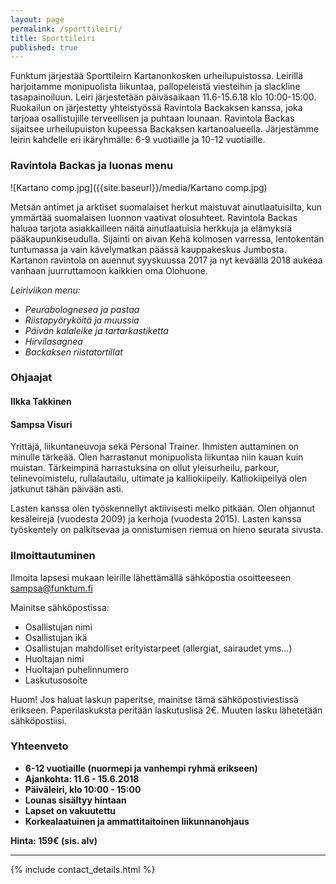 ```yaml
---
layout: page
permalink: /sporttileiri/
title: Sporttileiri
published: true
---
```



Funktum järjestää Sporttileirn Kartanonkosken urheilupuistossa. Leirillä harjoitamme monipuolista liikuntaa, pallopeleistä viesteihin ja slackline tasapainoiluun. Leiri järjestetään päiväsaikaan 11.6-15.6.18 klo 10:00-15:00. Ruokailun on järjestetty yhteistyössä Ravintola Backaksen kanssa, joka tarjoaa osallistujille terveellisen ja puhtaan lounaan. Ravintola Backas sijaitsee urheilupuiston kupeessa Backaksen kartanoalueella. Järjestämme leirin kahdelle eri ikäryhmälle: 6-9 vuotiaille ja 10-12 vuotiaille.


### Ravintola Backas ja luonas menu

![Kartano comp.jpg]({{site.baseurl}}/media/Kartano comp.jpg)


Metsän antimet ja arktiset suomalaiset herkut maistuvat ainutlaatuisilta, kun ymmärtää suomalaisen luonnon vaativat olosuhteet. Ravintola Backas haluaa tarjota asiakkailleen näitä ainutlaatuisia herkkuja ja elämyksiä pääkaupunkiseudulla. Sijainti on aivan Kehä kolmosen varressa, lentokentän tuntumassa ja vain kävelymatkan päässä kauppakeskus Jumbosta. Kartanon ravintola on auennut syyskuussa 2017 ja nyt keväällä 2018 aukeaa vanhaan juurruttamoon kaikkien oma Olohuone.

_Leiriviikon menu:_

- _Peurabolognesea ja pastaa_
- _Riistapyöryköitä ja muussia_
- _Päivän kalaleike ja tartarkastiketta_
- _Hirvilasagnea_
- _Backaksen riistatortillat_

### Ohjaajat

#### Ilkka Takkinen

#### Sampsa Visuri
Yrittäjä, liikuntaneuvoja sekä Personal Trainer. Ihmisten auttaminen on minulle tärkeää.  Olen harrastanut monipuolista liikuntaa niin kauan kuin muistan. Tärkeimpinä harrastuksina on ollut yleisurheilu, parkour, telinevoimistelu, rullalautailu, ultimate ja kalliokiipeily. Kalliokiipeilyä olen jatkunut tähän päivään asti. 

Lasten kanssa olen työskennellyt aktiivisesti melko pitkään. Olen ohjannut kesäleirejä (vuodesta 2009) ja kerhoja (vuodesta 2015). Lasten kanssa työskentely on palkitsevaa ja onnistumisen riemua on hieno seurata sivusta.

### Ilmoittautuminen

Ilmoita lapsesi mukaan leirille lähettämällä sähköpostia osoitteeseen sampsa@funktum.fi

Mainitse sähköpostissa:

- Osallistujan nimi
- Osallistujan ikä 
- Osallistujan mahdolliset erityistarpeet (allergiat, sairaudet yms...)
- Huoltajan nimi
- Huoltajan puhelinnumero
- Laskutusosoite 

Huom! Jos haluat laskun paperitse, mainitse tämä sähköpostiviestissä erikseen. Paperilaskuksta peritään laskutuslisä 2€. Muuten lasku lähetetään sähköpostiisi.

### Yhteenveto

- __6-12 vuotiaille (nuormepi ja vanhempi ryhmä erikseen)__
- __Ajankohta: 11.6 - 15.6.2018__
- __Päiväleiri, klo 10:00 - 15:00__
- __Lounas sisältyy hintaan__
- __Lapset on vakuutettu__
- __Korkealaatuinen ja ammattitaitoinen liikunnanohjaus__

__Hinta: 159€ (sis. alv)__

---

{% include contact_details.html %}
